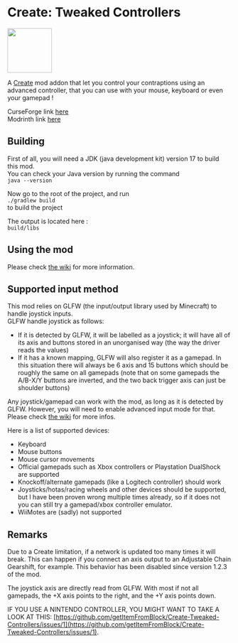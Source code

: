 # Create: Tweaked Controllers

<img src="src/main/resources/logo.png" width="" height="100">

A [Create](https://github.com/Creators-of-Create/Create) mod addon that let you control your contraptions using an advanced controller, that you can use with your mouse, keyboard or even your gamepad !

CurseForge link [here](https://www.curseforge.com/minecraft/mc-mods/create-tweaked-controllers)  
Modrinth link [here](https://modrinth.com/mod/create-tweaked-controllers)  

## Building

First of all, you will need a JDK (java development kit) version 17 to build this mod.  
You can check your Java version by running the command  
```java --version```  

Now go to the root of the project, and run  
```./gradlew build```  
to build the project  

The output is located here :  
```build/libs```  

## Using the mod

Please check [the wiki](https://github.com/getItemFromBlock/Create-Tweaked-Controllers/wiki) for more information.

## Supported input method

This mod relies on GLFW (the input/output library used by Minecraft) to handle joystick inputs.  
GLFW handle joystick as follows:  
- If it is detected by GLFW, it will be labelled as a joystick; it will have all of its axis and buttons stored in an unorganised way (the way the driver reads the values)  
- If it has a known mapping, GLFW will also register it as a gamepad. In this situation there will always be 6 axis and 15 buttons which should be roughly the same on all gamepads (note that on some gamepads the A/B-X/Y buttons are inverted, and the two back trigger axis can just be shoulder buttons)  
  
Any joystick/gamepad can work with the mod, as long as it is detected by GLFW.
However, you will need to enable advanced input mode for that. Please check [the wiki](https://github.com/getItemFromBlock/Create-Tweaked-Controllers/wiki) for more infos.  

Here is a list of supported devices:  
- Keyboard  
- Mouse buttons  
- Mouse cursor movements  
- Official gamepads such as Xbox controllers or Playstation DualShock are supported  
- Knockoff/alternate gamepads (like a Logitech controller) should work  
- Joysticks/hotas/racing wheels and other devices should be supported, but I have been proven wrong multiple times already, so if it does not you can still try a gamepad/xbox controller emulator.  
- WiiMotes are (sadly) not supported  

## Remarks

Due to a Create limitation, if a network is updated too many times it will break. This can happen if you connect an axis output to an Adjustable Chain Gearshift, for example. This behavior has been disabled since version 1.2.3 of the mod.  

The joystick axis are directly read from GLFW. With most if not all gamepads, the +X axis points to the right, and the +Y axis points down.

IF YOU USE A NINTENDO CONTROLLER, YOU MIGHT WANT TO TAKE A LOOK AT THIS: [https://github.com/getItemFromBlock/Create-Tweaked-Controllers/issues/1](https://github.com/getItemFromBlock/Create-Tweaked-Controllers/issues/1).
